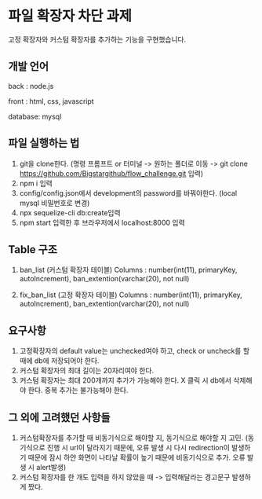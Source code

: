 # 파일 확장자 차단 과제
고정 확장자와 커스텀 확장자를 추가하는 기능을 구현했습니다.

## 개발 언어
back : node.js 

front : html, css, javascript 

database: mysql

## 파일 실행하는 법
1. git을 clone한다. (명령 프롬프트 or 터미널 -> 원하는 폴더로 이동 -> git clone https://github.com/Bigstargithub/flow_challenge.git 입력)
2. npm i 입력
3. config/config.json에서 development의 password를 바꿔야한다. (local mysql 비밀번호로 변경)
4. npx sequelize-cli db:create입력
5. npm start 입력한 후 브라우저에서 localhost:8000 입력

## Table 구조
1. ban_list (커스텀 확장자 테이블)
Columns : number(int(11), primaryKey, autoIncrement), ban_extention(varchar(20), not null)

2. fix_ban_list (고정 확장자 테이블)
Columns : number(int(11), primaryKey, autoIncrement), ban_extention(varchar(20), not null)

## 요구사항
1. 고정확장자의 default value는 unchecked여야 하고, check or uncheck를 할 때에 db에 저장되어야 한다.
2. 커스텀 확장자의 최대 길이는 20자리여야 한다.
3. 커스텀 확장자는 최대 200개까지 추가가 가능해야 한다. X 클릭 시 db에서 삭제해야 한다. 중복 추가는 불가능해야 한다.

## 그 외에 고려했던 사항들
1. 커스텀확장자를 추가할 때 비동기식으로 해야할 지, 동기식으로 해야할 지 고민. (동기식으로 진행 시 url이 달라지기 때문에, 오류 발생 시 다시 redirection이 발생하기 때문에 잠시 하얀 화면이 나타날 확률이 높기 때문에 비동기식으로 추가. 오류 발생 시 alert발생)
2. 커스텀 확장자를 한 개도 입력을 하지 않았을 때 -> 입력해달라는 경고문구 발생하게 짰다.

